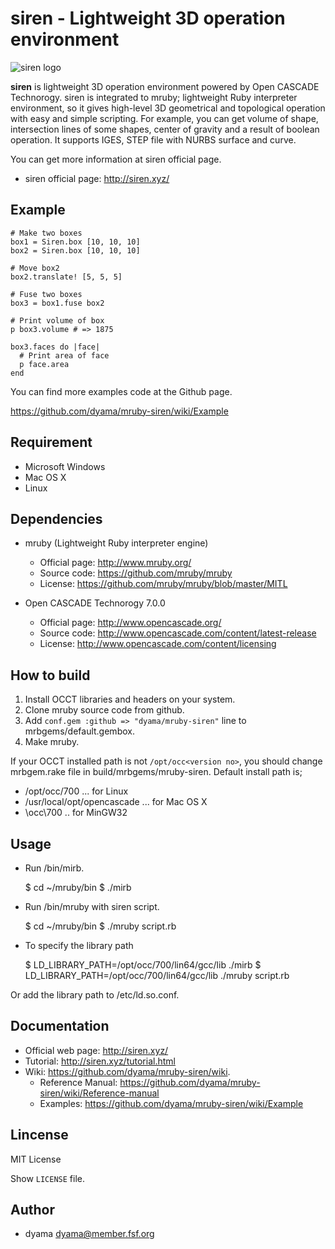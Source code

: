siren - Lightweight 3D operation environment
=====================================

![siren logo](http://siren.xyz/res/siren_logo.png)

**siren** is lightweight 3D operation environment powered by Open CASCADE Technorogy. siren is integrated to mruby; lightweight Ruby interpreter environment, so it gives high-level 3D geometrical and topological operation with easy and simple scripting.
For example, you can get volume of shape, intersection lines of some shapes, center of gravity and a result of boolean operation. It supports IGES, STEP file with NURBS surface and curve.

You can get more information at siren official page.

* siren official page: http://siren.xyz/

Example
-------

    # Make two boxes
    box1 = Siren.box [10, 10, 10]
    box2 = Siren.box [10, 10, 10]

    # Move box2
    box2.translate! [5, 5, 5]

    # Fuse two boxes
    box3 = box1.fuse box2

    # Print volume of box
    p box3.volume # => 1875

    box3.faces do |face|
      # Print area of face
      p face.area
    end

You can find more examples code at the Github page.

https://github.com/dyama/mruby-siren/wiki/Example

Requirement
-----------

* Microsoft Windows
* Mac OS X
* Linux

Dependencies
------------

* mruby (Lightweight Ruby interpreter engine)
  * Official page: http://www.mruby.org/
  * Source code: https://github.com/mruby/mruby
  * License: https://github.com/mruby/mruby/blob/master/MITL

* Open CASCADE Technorogy 7.0.0
  * Official page: http://www.opencascade.org/
  * Source code: http://www.opencascade.com/content/latest-release
  * License: http://www.opencascade.com/content/licensing

How to build
------------
1. Install OCCT libraries and headers on your system.
2. Clone mruby source code from github.
3. Add `conf.gem :github => "dyama/mruby-siren"` line to mrbgems/default.gembox.
4. Make mruby.

If your OCCT installed path is not `/opt/occ<version no>`, you should change mrbgem.rake file in build/mrbgems/mruby-siren.
Default install path is;

  * /opt/occ/700 ... for Linux
  * /usr/local/opt/opencascade ... for Mac OS X
  * \\occ\\700 .. for MinGW32

Usage
-----

* Run <mruby-directory>/bin/mirb.

    $ cd ~/mruby/bin
    $ ./mirb

* Run <mruby-directory>/bin/mruby with siren script.

    $ cd ~/mruby/bin
    $ ./mruby script.rb

* To specify the library path

    $ LD_LIBRARY_PATH=/opt/occ/700/lin64/gcc/lib ./mirb
    $ LD_LIBRARY_PATH=/opt/occ/700/lin64/gcc/lib ./mruby script.rb

Or add the library path to /etc/ld.so.conf.

Documentation
-------------

* Official web page: http://siren.xyz/
* Tutorial: http://siren.xyz/tutorial.html
* Wiki: https://github.com/dyama/mruby-siren/wiki.
  * Reference Manual: https://github.com/dyama/mruby-siren/wiki/Reference-manual
  * Examples: https://github.com/dyama/mruby-siren/wiki/Example

Lincense
--------
MIT License

Show `LICENSE` file.

Author
------
* dyama <dyama@member.fsf.org>

